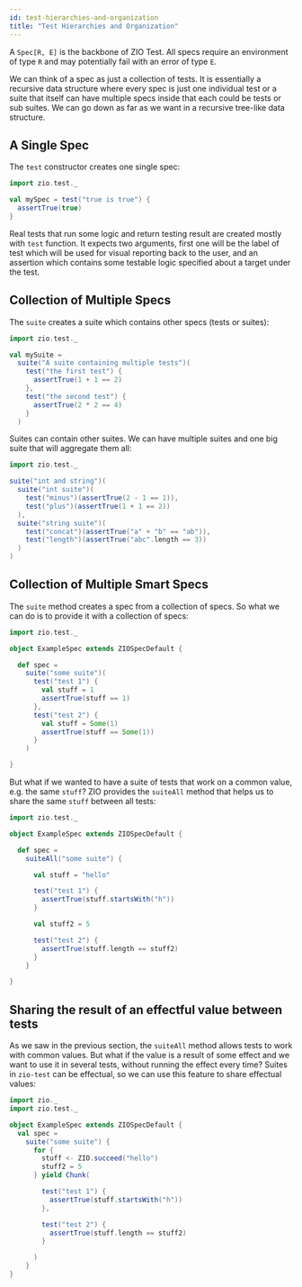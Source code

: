 ```yaml
---
id: test-hierarchies-and-organization
title: "Test Hierarchies and Organization"
---
```


A `Spec[R, E]` is the backbone of ZIO Test. All specs require an environment of type `R` and may potentially fail with an error of type `E`.

We can think of a spec as just a collection of tests. It is essentially a recursive data structure where every spec is just one individual test or a suite that itself can have multiple specs inside that each could be tests or sub suites. We can go down as far as we want in a recursive tree-like data structure.

## A Single Spec

The `test` constructor creates one single spec:

```scala mdoc:silent:nest
import zio.test._

val mySpec = test("true is true") {
  assertTrue(true)
}
```

Real tests that run some logic and return testing result are created mostly with `test` function. It expects two arguments, first one will be the label of test which will be used for visual reporting back to the user, and an assertion which contains some testable logic specified about a target under the test.

## Collection of Multiple Specs

The `suite` creates a suite which contains other specs (tests or suites):

```scala mdoc:compile-only
import zio.test._

val mySuite =
  suite("A suite containing multiple tests")(
    test("the first test") {
      assertTrue(1 + 1 == 2)
    },
    test("the second test") {
      assertTrue(2 * 2 == 4)
    }
  )
```

Suites can contain other suites. We can have multiple suites and one big suite that will aggregate them all:

```scala mdoc:compile-only
import zio.test._

suite("int and string")(
  suite("int suite")(
    test("minus")(assertTrue(2 - 1 == 1)),
    test("plus")(assertTrue(1 + 1 == 2))
  ),
  suite("string suite")(
    test("concat")(assertTrue("a" + "b" == "ab")),
    test("length")(assertTrue("abc".length == 3))
  )
)
```

## Collection of Multiple **Smart** Specs

The `suite` method creates a spec from a collection of specs. So what we can do is to provide it with a collection of specs:

```scala mdoc:compile-only
import zio.test._

object ExampleSpec extends ZIOSpecDefault {

  def spec =
    suite("some suite")(
      test("test 1") {
        val stuff = 1
        assertTrue(stuff == 1)
      },
      test("test 2") {
        val stuff = Some(1)
        assertTrue(stuff == Some(1))
      }
    )

}
```

But what if we wanted to have a suite of tests that work on a common value, e.g. the same `stuff`? ZIO provides the `suiteAll` method that helps us to share the same `stuff` between all tests:

```scala mdoc:compile-only
import zio.test._

object ExampleSpec extends ZIOSpecDefault {

  def spec =
    suiteAll("some suite") {

      val stuff = "hello"

      test("test 1") {
        assertTrue(stuff.startsWith("h"))
      }

      val stuff2 = 5

      test("test 2") {
        assertTrue(stuff.length == stuff2)
      }
    }

}
```

## Sharing the result of an effectful value between tests

As we saw in the previous section, the `suiteAll` method allows tests to work with common values. But what if the value is a result of some effect and we want to use it in several tests, without running the effect every time? Suites in `zio-test` can be effectual, so we can use this feature to share effectual values:

```scala mdoc:compile-only
import zio._
import zio.test._

object ExampleSpec extends ZIOSpecDefault {
  val spec =
    suite("some suite") {
      for {
        stuff <- ZIO.succeed("hello")
        stuff2 = 5
      } yield Chunk(

        test("test 1") {
          assertTrue(stuff.startsWith("h"))
        },

        test("test 2") {
          assertTrue(stuff.length == stuff2)
        }

      )
    }
}
```
